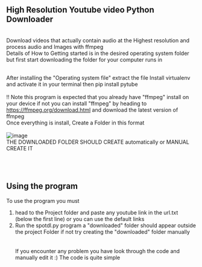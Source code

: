 High Resolution Youtube video Python Downloader
--------
<br>
Download videos that actually contain audio at the Highest resolution and process audio and Images with ffmpeg
<br>
Details of How to Getting started is in the desired operating system folder
but first start downloading the folder for your computer runs in
<br><br>

After installing the "Operating system file" extract the file
Install virtualenv and activate it in your terminal
then
pip install pytube
<br><br>
!! Note this program is expected that you already have "ffmpeg" install on your device if not you can install "ffmpeg" by heading to https://ffmpeg.org/download.html and download the latest version of ffmpeg
<br>
Once everything is install, Create a Folder in this format
<br><br>
![image](https://github.com/ArtyTBcat/Youtube-Download/assets/77570219/40d55273-61ad-4417-a49c-511f8eb1d447)
<br>
THE DOWNLOADED FOLDER SHOULD CREATE automatically or MANUAL CREATE IT

<br><br>
Using the program
-----------------------------
To use the program you must 
1. head to the Project folder and paste any youtube link in the url.txt (below the first line) or you can use the default links
2. Run the spotdl.py program a "downloaded" folder should appear outside the project Folder
            if not try creating the "downloaded" folder manually
<br><br><br>
If you encounter any problem you have look through the code and manually edit it :) The code is quite simple

